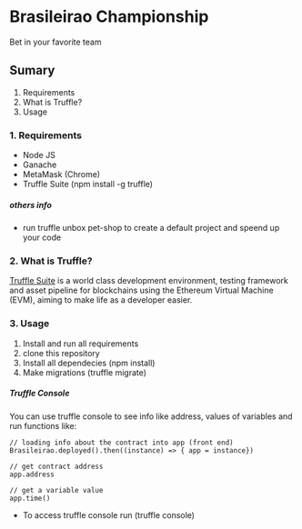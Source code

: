 # Brasileirao Championship
Bet in your favorite team

## Sumary
1. Requirements
2. What is Truffle?
3. Usage

### 1. Requirements
- Node JS
- Ganache
- MetaMask (Chrome)
- Truffle Suite (npm install -g truffle)

##### others info
- run truffle unbox pet-shop to create a default project and speend up your code

### 2. What is Truffle?
[Truffle Suite](http://https://www.trufflesuite.com/ "Truffle Suite") is a world class development environment, testing framework and asset pipeline for blockchains using the Ethereum Virtual Machine (EVM), aiming to make life as a developer easier.

### 3. Usage
1. Install and run all requirements
2. clone this repository
3. Install all dependecies (npm install)
4. Make migrations (truffle migrate)

##### Truffle Console
You can use truffle console to see info like address, values of variables 
and run functions like: 
```
// loading info about the contract into app (front end)
Brasileirao.deployed().then((instance) => { app = instance})

// get contract address
app.address

// get a variable value
app.time()
```
- To access truffle console run (truffle console)